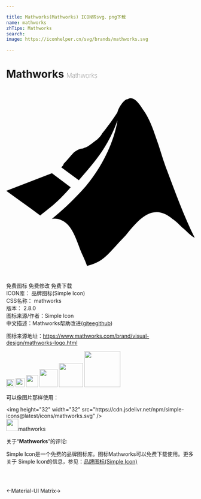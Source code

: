 ```yaml
---

title: Mathworks(Mathworks) ICON转svg、png下载
name: mathworks
zhTips: Mathworks
search: 
image: https://iconhelper.cn/svg/brands/mathworks.svg

---
```


# Mathworks  <small style="font-size: 60%;font-weight: 100">Mathworks</small>

<div id="svg" class="svg-wrap">
<svg xmlns="http://www.w3.org/2000/svg" role="img" viewBox="0 0 24 24"><title>Mathworks icon</title><path d="M4.323 16.248C3.13 15.354 1.64 14.31 0 13.118l5.814-2.236 2.385 1.789c-1.789 2.087-2.981 2.832-3.876 3.578zm15.95-6.26c-.447-1.193-.745-2.385-1.193-3.578-.447-1.342-.894-2.534-1.64-3.578-.298-.447-.894-1.491-1.64-1.491-.149 0-.298.149-.447.149-.447.149-1.043 1.043-1.193 1.64-.447.745-1.342 1.938-1.938 2.683-.149.298-.447.596-.596.745-.447.298-.894.745-1.491 1.043-.149 0-.298.149-.447.149-.447 0-.745.298-1.043.447-.447.447-.894 1.043-1.342 1.491 0 .149-.149.298-.298.447l2.236 1.64c1.64-1.938 3.578-3.876 4.919-7.602 0 0-.447 4.025-4.025 8.348-2.236 2.534-4.025 3.876-4.323 4.174 0 0 .596-.149 1.193.149 1.193.447 1.789 2.087 2.236 3.279.298.894.745 1.64 1.043 2.534 1.193-.298 1.938-.745 2.683-1.491s1.491-1.64 2.236-2.385c1.342-1.64 2.981-3.727 5.068-2.683.298.149.745.447.894.596.447.298.745.596 1.193 1.043.745.596 1.043 1.043 1.64 1.342-1.491-2.981-2.534-5.963-3.727-9.093z"/></svg>
</div>
<detail full-name='mathworks'></detail>

<div class="detail-page">
<p>
<span><span class="badge-success badge">免费图标</span> <span class="badge-success badge">免费修改</span>  <span class="badge-success badge">免费下载</span> </span>
<br/>
<span>
ICON库：
<span class="badge-secondary badge">品牌图标(Simple Icon)</span> 
</span>
<br/>
<span>
CSS名称：
<span class="badge-secondary badge">mathworks</span> 
</span>

<br/>
<span>
版本：
<span class="badge-secondary badge">2.8.0</span> 
</span>
<br/>
<span>图标来源/作者：<span class="badge-light badge">Simple Icon</span></span> 
<br/>
<span class="zh-detail">中文描述：<span class="badge-primary badge">Mathworks</span><span class="help-link"><span>帮助改进</span>(<a href="https://gitee.com/liuwave/icon-helper/edit/master/json/brands/mathworks.json" target="_blank" rel="noopener noreferrer">gitee</a><a href="https://github.com/liuwave/icon-helper/edit/master/json/brands/mathworks.json" target="_blank" rel="noopener noreferrer">github</a></span>)</span><br/>
</p>
</div><div class="description description alert alert-light"><p>图标来源地址：<a href="https://www.mathworks.com/brand/visual-design/mathworks-logo.html" target="_blank" rel="noopener noreferrer">https://www.mathworks.com/brand/visual-design/mathworks-logo.html</a></p></div>
<div class="alert alert-dark">
<img height="21" width="21" src="https://cdn.jsdelivr.net/npm/simple-icons@latest/icons/mathworks.svg" />
<img height="24" width="24" src="https://cdn.jsdelivr.net/npm/simple-icons@latest/icons/mathworks.svg" />
<img height="32" width="32" src="https://cdn.jsdelivr.net/npm/simple-icons@latest/icons/mathworks.svg" />
<img height="48" width="48" src="https://cdn.jsdelivr.net/npm/simple-icons@latest/icons/mathworks.svg" />
<img height="64" width="64" src="https://cdn.jsdelivr.net/npm/simple-icons@latest/icons/mathworks.svg" />
<img height="96" width="96" src="https://cdn.jsdelivr.net/npm/simple-icons@latest/icons/mathworks.svg" />

</div>
<div>
  <p>可以像图片那样使用：    
  </p>
  <div class="alert alert-primary" style="font-size: 14px">
    &lt;img height="32" width="32" src="https://cdn.jsdelivr.net/npm/simple-icons@latest/icons/mathworks.svg" /&gt;
    <copy-btn content='<img height="32" width="32" src="https://cdn.jsdelivr.net/npm/simple-icons@latest/icons/mathworks.svg" />'></copy-btn>
  </div>
  <div class="alert alert-secondary">
    <img height="32" width="32" src="https://cdn.jsdelivr.net/npm/simple-icons@latest/icons/mathworks.svg" />mathworks
    <copy-btn content="mathworks" btn-title="复制图标名称"></copy-btn>
  </div>
</div>
<div class="icon-detail__container">
<p>关于“<b>Mathworks</b>”的评论:</p>
</div>
<Vssue title="关于“Mathworks”的评论" />
<div><p>Simple Icon是一个免费的品牌图标库。图标Mathworks可以免费下载使用。更多关于  Simple Icon的信息，参见：<a target="_blank" href="https://iconhelper.cn/brands.html">品牌图标(Simple Icon)</a>
</p></div>


<div style="padding:2rem 0 " class="page-nav"><p class="inner"><span class="prev">←<router-link to="/icon/material-ui.html">Material-UI</router-link></span> <span class="next"><router-link to="/icon/matrix.html">Matrix</router-link>→</span></p></div>
